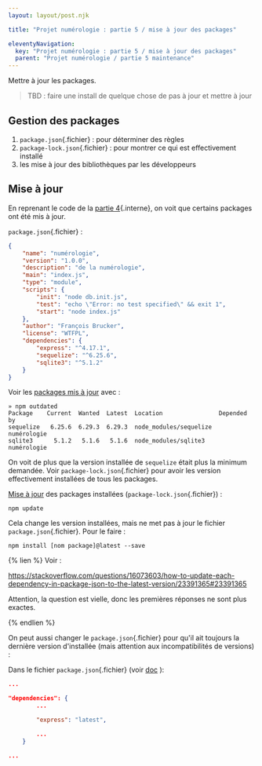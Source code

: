 ```yaml
---
layout: layout/post.njk

title: "Projet numérologie : partie 5 / mise à jour des packages"

eleventyNavigation:
  key: "Projet numérologie : partie 5 / mise à jour des packages"
  parent: "Projet numérologie / partie 5 maintenance"
---
```


<!-- début résumé -->

Mettre à jour les packages.

<!-- fin résumé -->

> TBD : faire une install de quelque chose de pas à jour et mettre à jour

## Gestion des packages

1. `package.json`{.fichier} : pour déterminer des règles
2. `package-lock.json`{.fichier} : pour montrer ce qui est effectivement installé
3. les mise à jour des bibliothèques par les développeurs

## Mise à jour

En reprenant le code de la [partie 4](../../partie-4-jardinage/4-structures){.interne}, on voit que certains packages ont été mis à jour.

`package.json`{.fichier} :

```json
{
    "name": "numérologie",
    "version": "1.0.0",
    "description": "de la numérologie",
    "main": "index.js",
    "type": "module",
    "scripts": {
        "init": "node db.init.js",
        "test": "echo \"Error: no test specified\" && exit 1",
        "start": "node index.js"
    },
    "author": "François Brucker",
    "license": "WTFPL",
    "dependencies": {
        "express": "^4.17.1",
        "sequelize": "^6.25.6",
        "sqlite3": "^5.1.2"
    }
}

```

Voir les [packages mis à jour](https://docs.npmjs.com/cli/v8/commands/npm-outdated) avec :

```
» npm outdated                     
Package    Current  Wanted  Latest  Location                Depended by
sequelize   6.25.6  6.29.3  6.29.3  node_modules/sequelize  numérologie
sqlite3      5.1.2   5.1.6   5.1.6  node_modules/sqlite3    numérologie
```

On voit de plus que la version installée de `sequelize` était plus la minimum demandée. Voir `package-lock.json`{.fichier} pour avoir les version effectivement installées de tous les packages.

[Mise à jour](https://docs.npmjs.com/cli/v8/commands/npm-update) des packages installées (`package-lock.json`{.fichier}) :

```
npm update
```

Cela change les version installées, mais ne met pas à jour le fichier `package.json`{.fichier}. Pour le faire :

```
npm install [nom package]@latest --save
```

{% lien %}
Voir :

<https://stackoverflow.com/questions/16073603/how-to-update-each-dependency-in-package-json-to-the-latest-version/23391365#23391365>

Attention, la question est vielle, donc les premières réponses ne sont plus exactes.

{% endlien %}

On peut aussi changer le `package.json`{.fichier} pour qu'il ait toujours la dernière version d'installée (mais attention aux incompatibilités de versions) :

Dans le fichier `package.json`{.fichier} (voir [doc](https://docs.npmjs.com/cli/v8/configuring-npm/package-json) ):

```json
... 

"dependencies": {
        ...

        "express": "latest",

        ...
    }

...
```
